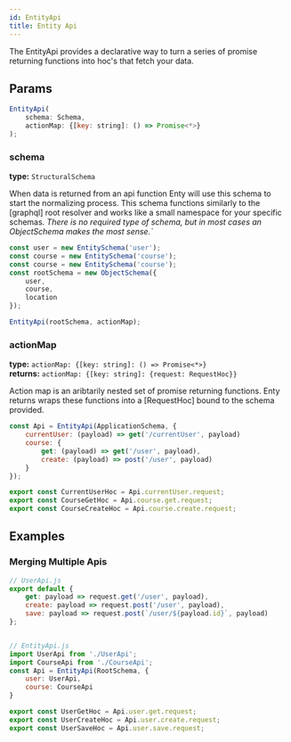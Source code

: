 ```yaml
---
id: EntityApi
title: Entity Api
---
```


The EntityApi provides a declarative way to turn a series of promise returning functions into hoc's
that fetch your data.

## Params
```js
EntityApi(
    schema: Schema,
    actionMap: {[key: string]: () => Promise<*>}
);
```

### schema
**type:** `StructuralSchema`

When data is returned from an api function Enty will use this schema to start the normalizing 
process. This schema functions similarly to the [graphql] root resolver and works like a small
namespace for your specific schemas. _There is no required type of schema, but in most cases an 
ObjectSchema makes the most sense.`_


```js
const user = new EntitySchema('user');
const course = new EntitySchema('course');
const course = new EntitySchema('course');
const rootSchema = new ObjectSchema({
    user,
    course,
    location
});

EntityApi(rootSchema, actionMap);
```

### actionMap
**type:** ` actionMap: {[key: string]: () => Promise<*>} `  
**returns:** `actionMap: {[key: string]: {request: RequestHoc}}`

Action map is an aribtarily nested set of promise returning functions. Enty returns wraps these
functions into a [RequestHoc] bound to the schema provided.

```js
const Api = EntityApi(ApplicationSchema, {
    currentUser: (payload) => get('/currentUser', payload)
    course: {
        get: (payload) => get('/user', payload),
        create: (payload) => post('/user', payload)
    }
});

export const CurrentUserHoc = Api.currentUser.request;
export const CourseGetHoc = Api.course.get.request;
export const CourseCreateHoc = Api.course.create.request;
```


## Examples

### Merging Multiple Apis
```js
// UserApi.js
export default {
    get: payload => request.get('/user', payload),
    create: payload => request.post('/user', payload),
    save: payload => request.post(`/user/${payload.id}`, payload)
};


// EntityApi.js
import UserApi from './UserApi';
import CourseApi from './CourseApi';
const Api = EntityApi(RootSchema, {
    user: UserApi,
    course: CourseApi
}

export const UserGetHoc = Api.user.get.request;
export const UserCreateHoc = Api.user.create.request;
export const UserSaveHoc = Api.user.save.request;
```
